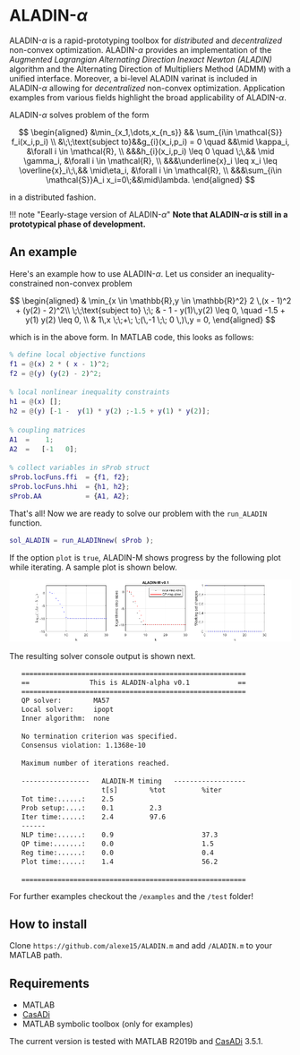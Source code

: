 # ALADIN-$\alpha$ 

ALADIN-$\alpha$ is a rapid-prototyping toolbox for *distributed* and *decentralized* non-convex optimization.
ALADIN-$\alpha$ provides an implementation of the *Augmented Lagrangian Alternating Direction Inexact Newton (ALADIN)* algorithm and the Alternating Direction of Multipliers Method (ADMM) with a unified interface.
Moreover, a bi-level ALADIN varinat is included in ALADIN-$\alpha$ allowing for *decentralized* non-convex optimization.
Application examples from various fields highlight the broad applicability of ALADIN-$\alpha$.


ALADIN-$\alpha$ solves problem of the form 

$$
\begin{aligned} 
&\min_{x_1,\dots,x_{n_s}} && \sum_{i\in \mathcal{S}} f_i(x_i,p_i) \\
&\;\;\text{subject to}&&g_{i}(x_i,p_i) = 0 \quad  &&\mid \kappa_i,  &\forall i \in \mathcal{R}, \\
&&&h_{i}(x_i,p_i) \leq 0 \quad \;\,&& \mid \gamma_i,  &\forall i \in \mathcal{R}, \\
&&&\underline{x}_i \leq x_i \leq  \overline{x}_i\;\,&& \mid\eta_i,  &\forall i \in \mathcal{R}, \\
&&&\sum_{i\in \mathcal{S}}A_i x_i=0\;&&\mid\lambda.
\end{aligned}
$$

in a distributed fashion.


!!! note "Eearly-stage version of ALADIN-$\alpha$"
    __Note that ALADIN-$\alpha$ is still in a prototypical phase of development.__


## An example

Here's an example how to use ALADIN-$\alpha$. Let us consider an inequality-constrained non-convex problem

$$
	\begin{aligned}  
&	\min_{x \in \mathbb{R},y \in \mathbb{R}^2}   2 \,(x - 1)^2 +   (y(2) - 2)^2\\
	\;\;\text{subject to} \;\;    &  - 1 - y(1)\,y(2) \leq 0, \quad 
	 -1.5 + y(1) y(2) \leq 0, \\
	 & 1\,x \;\;+\; \;(\,-1 \;\; 0 \,)\,y = 0,
	\end{aligned}
$$

which is in the above form. In MATLAB code, this looks as follows:

``` matlab
% define local objective functions
f1 = @(x) 2 * ( x - 1)^2;
f2 = @(y) (y(2) - 2)^2;

% local nonlinear inequality constraints
h1 = @(x) [];
h2 = @(y) [-1 -  y(1) * y(2) ;-1.5 + y(1) * y(2)];

% coupling matrices
A1  =    1;
A2  =   [-1   0];
     
% collect variables in sProb struct
sProb.locFuns.ffi  = {f1, f2};
sProb.locFuns.hhi  = {h1, h2};
sProb.AA           = {A1, A2};
```

That's all! Now we are ready to solve our problem with the `run_ALADIN` function.

``` matlab
sol_ALADIN = run_ALADINnew( sProb ); 
```


If the option `plot` is `true`, ALADIN-M shows progress by the following plot while iterating.  A sample plot is shown below.

![](.\figures\exPlot.png)

The resulting solver console output is shown next.

```
   ========================================================      
   ==               This is ALADIN-alpha v0.1            ==      
   ========================================================      
   QP solver:        MA57
   Local solver:     ipopt
   Inner algorithm:  none
                                                                
   No termination criterion was specified.
   Consensus violation: 1.1368e-10
                                                                
   Maximum number of iterations reached.
                                                           
   -----------------   ALADIN-M timing   ------------------
                       t[s]        %tot         %iter
   Tot time:......:    2.5                                 
   Prob setup:....:    0.1         2.3                     
   Iter time:.....:    2.4         97.6                    
   ------
   NLP time:......:    0.9                      37.3       
   QP time:.......:    0.0                      1.5        
   Reg time:......:    0.0                      0.4        
   Plot time:.....:    1.4                      56.2       
                                                           
   ========================================================
```

For further examples checkout the `/examples` and the `/test` folder!

## How to install
Clone `https://github.com/alexe15/ALADIN.m` and add `/ALADIN.m` to your MATLAB path.

## Requirements
- MATLAB
- [CasADi](https://web.casadi.org/get/) 
- MATLAB symbolic toolbox (only for examples)

The current version is tested with MATLAB R2019b and [CasADi](https://web.casadi.org/get/)  3.5.1.





